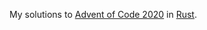 My solutions to [Advent of Code 2020](https://adventofcode.com/2020/) in [Rust](https://www.rust-lang.org/).
